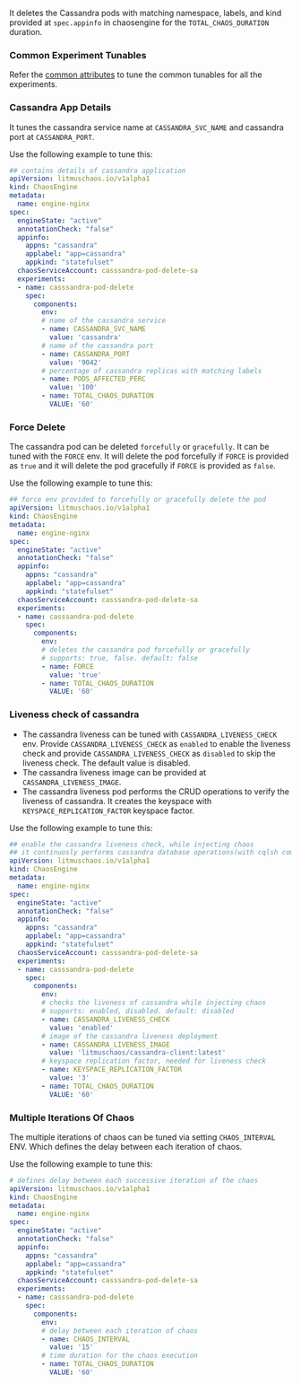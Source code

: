 It deletes the Cassandra pods with matching namespace, labels, and kind provided at `spec.appinfo` in chaosengine for the `TOTAL_CHAOS_DURATION` duration. 

### Common Experiment Tunables

Refer the [common attributes](../common/common-tunables-for-all-experiments.md) to tune the common tunables for all the experiments.

### Cassandra App Details

It tunes the cassandra service name at `CASSANDRA_SVC_NAME` and cassandra port at `CASSANDRA_PORT`. 

Use the following example to tune this:

[embedmd]:# (https://raw.githubusercontent.com/ispeakc0de/litmus/experiments-by-example/docs/experiments/categories/cassandra/cassandra-pod-delete/cassandra-app-details.yaml yaml)
```yaml
## contains details of cassandra application
apiVersion: litmuschaos.io/v1alpha1
kind: ChaosEngine
metadata:
  name: engine-nginx
spec:
  engineState: "active"
  annotationCheck: "false"
  appinfo:
    appns: "cassandra"
    applabel: "app=cassandra"
    appkind: "statefulset"
  chaosServiceAccount: casssandra-pod-delete-sa
  experiments:
  - name: casssandra-pod-delete
    spec:
      components:
        env:
        # name of the cassandra service
        - name: CASSANDRA_SVC_NAME
          value: 'cassandra'
        # name of the cassandra port
        - name: CASSANDRA_PORT
          value: '9042'
        # percentage of cassandra replicas with matching labels
        - name: PODS_AFFECTED_PERC
          value: '100'
        - name: TOTAL_CHAOS_DURATION
          VALUE: '60'
```

### Force Delete

The cassandra pod can be deleted `forcefully` or `gracefully`. It can be tuned with the `FORCE` env. It will delete the pod forcefully if `FORCE` is provided as `true` and it will delete the pod gracefully if `FORCE` is provided as `false`.

Use the following example to tune this:

[embedmd]:# (https://raw.githubusercontent.com/ispeakc0de/litmus/experiments-by-example/docs/experiments/categories/cassandra/cassandra-pod-delete/force-delete.yaml yaml)
```yaml
## force env provided to forcefully or gracefully delete the pod
apiVersion: litmuschaos.io/v1alpha1
kind: ChaosEngine
metadata:
  name: engine-nginx
spec:
  engineState: "active"
  annotationCheck: "false"
  appinfo:
    appns: "cassandra"
    applabel: "app=cassandra"
    appkind: "statefulset"
  chaosServiceAccount: casssandra-pod-delete-sa
  experiments:
  - name: casssandra-pod-delete
    spec:
      components:
        env:
        # deletes the cassandra pod forcefully or gracefully
        # supports: true, false. default: false
        - name: FORCE
          value: 'true'
        - name: TOTAL_CHAOS_DURATION
          VALUE: '60'
```

### Liveness check of cassandra

- The cassandra liveness can be tuned with `CASSANDRA_LIVENESS_CHECK` env. Provide `CASSANDRA_LIVENESS_CHECK` as `enabled` to enable the liveness check and provide `CASSANDRA_LIVENESS_CHECK` as `disabled` to skip the liveness check. The default value is disabled.
- The cassandra liveness image can be provided at `CASSANDRA_LIVENESS_IMAGE`.
- The cassandra liveness pod performs the CRUD operations to verify the liveness of cassandra. It creates the keyspace with `KEYSPACE_REPLICATION_FACTOR` keyspace factor.

Use the following example to tune this:

[embedmd]:# (https://raw.githubusercontent.com/ispeakc0de/litmus/experiments-by-example/docs/experiments/categories/cassandra/cassandra-pod-delete/liveness-check.yaml yaml)
```yaml
## enable the cassandra liveness check, while injecting chaos
## it continuosly performs cassandra database operations(with cqlsh command) to vefify the liveness status
apiVersion: litmuschaos.io/v1alpha1
kind: ChaosEngine
metadata:
  name: engine-nginx
spec:
  engineState: "active"
  annotationCheck: "false"
  appinfo:
    appns: "cassandra"
    applabel: "app=cassandra"
    appkind: "statefulset"
  chaosServiceAccount: casssandra-pod-delete-sa
  experiments:
  - name: casssandra-pod-delete
    spec:
      components:
        env:
        # checks the liveness of cassandra while injecting chaos
        # supports: enabled, disabled. default: disabled
        - name: CASSANDRA_LIVENESS_CHECK
          value: 'enabled'
        # image of the cassandra liveness deployment
        - name: CASSANDRA_LIVENESS_IMAGE
          value: 'litmuschaos/cassandra-client:latest'
        # keyspace replication factor, needed for liveness check
        - name: KEYSPACE_REPLICATION_FACTOR
          value: '3'
        - name: TOTAL_CHAOS_DURATION
          VALUE: '60'
```

### Multiple Iterations Of Chaos

The multiple iterations of chaos can be tuned via setting `CHAOS_INTERVAL` ENV. Which defines the delay between each iteration of chaos.

Use the following example to tune this:

[embedmd]:# (https://raw.githubusercontent.com/ispeakc0de/litmus/experiments-by-example/docs/experiments/categories/cassandra/cassandra-pod-delete/chaos-interval.yaml yaml)
```yaml
# defines delay between each successive iteration of the chaos
apiVersion: litmuschaos.io/v1alpha1
kind: ChaosEngine
metadata:
  name: engine-nginx
spec:
  engineState: "active"
  annotationCheck: "false"
  appinfo:
    appns: "cassandra"
    applabel: "app=cassandra"
    appkind: "statefulset"
  chaosServiceAccount: casssandra-pod-delete-sa
  experiments:
  - name: casssandra-pod-delete
    spec:
      components:
        env:
        # delay between each iteration of chaos
        - name: CHAOS_INTERVAL
          value: '15'
        # time duration for the chaos execution
        - name: TOTAL_CHAOS_DURATION
          VALUE: '60'
```
